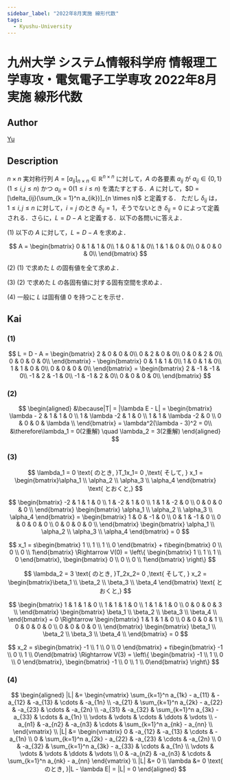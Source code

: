 ```yaml
---
sidebar_label: "2022年8月実施 線形代数"
tags:
  - Kyushu-University
---
```

# 九州大学 システム情報科学府 情報理工学専攻・電気電子工学専攻 2022年8月実施 線形代数


## **Author**
[Yu](https://blog.loveyou.moe/KU/%E4%B9%9D%E5%A4%A7%E6%83%85%E5%A0%B1%E7%90%86%E5%B7%A5%E5%AD%A6%E9%81%8E%E5%8E%BB%E5%95%8F%E3%81%AE%E8%A7%A3%E7%AD%94/)

## **Description**
$n \times n$ 実対称行列 $A = [a_{ij}]_{n×n} \in \mathbb{R}^{n×n}$ に対して，$A$ の各要素 $a_{ij}$ が $a_{ij} \in \{0, 1\} (1 \le i, j \le n)$ かつ $a_{ii} = 0 (1 \le i \le n)$ を満たすとする．$A$ に対して，$D = [\delta_{ij}(\sum_{k = 1}^n a_{ik})]_{n \times n}$ と定義する．
ただし $\delta_{ij}$ は，$1 \le i, j \le n$ に対して，$i = j$ のとき $\delta_{ij} = 1$，そうでないとき $\delta_{ij} = 0$ によって定義される．さらに，$L = D − A$ と定義する．以下の各問いに答えよ．

(1) 以下の $A$ に対して，$L = D − A$ を求めよ．

$$
A = 
\begin{bmatrix}
0 & 1 & 1 & 0\\
1 & 0 & 1 & 0\\
1 & 1 & 0 & 0\\
0 & 0 & 0 & 0\\
\end{bmatrix}
$$

(2) (1) で求めた $L$ の固有値を全て求めよ．

(3) (2) で求めた $L$ の各固有値に対する固有空間を求めよ．

(4) 一般に $L$ は固有値 $0$ を持つことを示せ．

## **Kai** 
### (1)

$$
L = D - A = 
\begin{bmatrix}
2 & 0 & 0 & 0\\
0 & 2 & 0 & 0\\
0 & 0 & 2 & 0\\
0 & 0 & 0 & 0\\
\end{bmatrix} - 
\begin{bmatrix}
0 & 1 & 1 & 0\\
1 & 0 & 1 & 0\\
1 & 1 & 0 & 0\\
0 & 0 & 0 & 0\\
\end{bmatrix} = 
\begin{bmatrix}
2 & -1 & -1 & 0\\
-1 & 2 & -1 & 0\\
-1 & -1 & 2 & 0\\
0 & 0 & 0 & 0\\
\end{bmatrix}
$$

### (2)

$$
\begin{aligned}
&\because|T| = |\lambda E - L| = 
\begin{bmatrix}
\lambda - 2 & 1 & 1 & 0 \\
1 & \lambda -2 & 1 & 0 \\
1 & 1 & \lambda -2 & 0 \\
0 & 0 & 0 & \lambda \\
\end{bmatrix} = \lambda^2(\lambda - 3)^2 = 0\\
&\therefore\lambda_1 = 0(2重解) \quad \lambda_2 = 3(2重解)
\end{aligned}
$$

### (3)

$$
\lambda_1 = 0 \text{ のとき, }T_1x_1= 0 ,\text{ そして, } x_1 = \begin{bmatrix}\alpha_1 \\ \alpha_2 \\ \alpha_3 \\ \alpha_4 \end{bmatrix} \text{ とおくと,}
$$

$$
\begin{bmatrix}
-2 & 1 & 1 & 0 \\
1 & -2 & 1 & 0 \\
1 & 1 & -2 & 0 \\
0 & 0 & 0 & 0 \\
\end{bmatrix}
\begin{bmatrix}
\alpha_1 \\ 
\alpha_2 \\ 
\alpha_3 \\ 
\alpha_4 
\end{bmatrix} = 
\begin{bmatrix}
1 & 0 & -1 & 0 \\
0 & 1 & -1 & 0 \\
0 & 0 & 0 & 0 \\
0 & 0 & 0 & 0 \\
\end{bmatrix}
\begin{bmatrix}
\alpha_1 \\ 
\alpha_2 \\ 
\alpha_3 \\ 
\alpha_4 
\end{bmatrix} = 0
$$

$$
x_1 = s\begin{bmatrix} 1 \\ 1 \\ 1 \\ 0 \end{bmatrix} + t\begin{bmatrix} 0 \\ 0 \\ 0 \\ 1\end{bmatrix} \Rightarrow 
V(0) = 
\left\{
\begin{bmatrix} 1 \\ 1 \\ 1 \\ 0 \end{bmatrix},
\begin{bmatrix} 0 \\ 0 \\ 0 \\ 1\end{bmatrix}
\right\}
$$

$$
\lambda_2 = 3 \text{ のとき, }T_2x_2= 0 ,\text{ そして, } x_2 = \begin{bmatrix}\beta_1 \\ \beta_2 \\ \beta_3 \\ \beta_4 \end{bmatrix} \text{ とおくと,}
$$

$$
\begin{bmatrix}
1 & 1 & 1 & 0 \\
1 & 1 & 1 & 0 \\
1 & 1 & 1 & 0 \\
0 & 0 & 0 & 3 \\
\end{bmatrix}
\begin{bmatrix}
\beta_1 \\ 
\beta_2 \\ 
\beta_3 \\ 
\beta_4 \\
\end{bmatrix} = 0 \Rightarrow
\begin{bmatrix}
1 & 1 & 1 & 0 \\
0 & 0 & 0 & 1 \\
0 & 0 & 0 & 0 \\
0 & 0 & 0 & 0 \\
\end{bmatrix}
\begin{bmatrix}
\beta_1 \\ 
\beta_2 \\ 
\beta_3 \\ 
\beta_4 \\
\end{bmatrix} = 0 
$$

$$
x_2 = s\begin{bmatrix} -1 \\ 1 \\ 0 \\ 0 \end{bmatrix} + t\begin{bmatrix} -1 \\ 0 \\ 1 \\ 0\end{bmatrix} \Rightarrow
V(3) = 
\left\{
\begin{bmatrix} -1 \\ 1 \\ 0 \\ 0 \end{bmatrix},
\begin{bmatrix} -1 \\ 0 \\ 1 \\ 0\end{bmatrix}
\right\}
$$

### (4)

$$
\begin{aligned}
|L| &= 
\begin{vmatrix}
\sum_{k=1}^n a_{1k} - a_{11} & -a_{12} & -a_{13} & \cdots & -a_{1n} \\
-a_{21} & \sum_{k=1}^n a_{2k} - a_{22} & -a_{23} & \cdots & -a_{2n} \\
-a_{31} & -a_{32} & \sum_{k=1}^n a_{3k} - a_{33} & \cdots & a_{1n} \\
\vdots & \vdots & \cdots & \ddots & \vdots \\
-a_{n1} & -a_{n2} & -a_{n3} & \cdots & \sum_{k=1}^n a_{nk} - a_{nn} \\
\end{vmatrix} \\
|L| &= 
\begin{vmatrix}
0 & -a_{12} & -a_{13} & \cdots & -a_{1n} \\
0 & \sum_{k=1}^n a_{2k} - a_{22} & -a_{23} & \cdots & -a_{2n} \\
0 & -a_{32} & \sum_{k=1}^n a_{3k} - a_{33} & \cdots & a_{1n} \\
\vdots & \vdots & \vdots & \ddots & \vdots \\
0 & -a_{n2} & -a_{n3} & \cdots & \sum_{k=1}^n a_{nk} - a_{nn}
\end{vmatrix} \\
|L| &= 0 \\
\lambda &= 0 \text{ のとき, }|L - \lambda E| = |L| = 0
\end{aligned}
$$